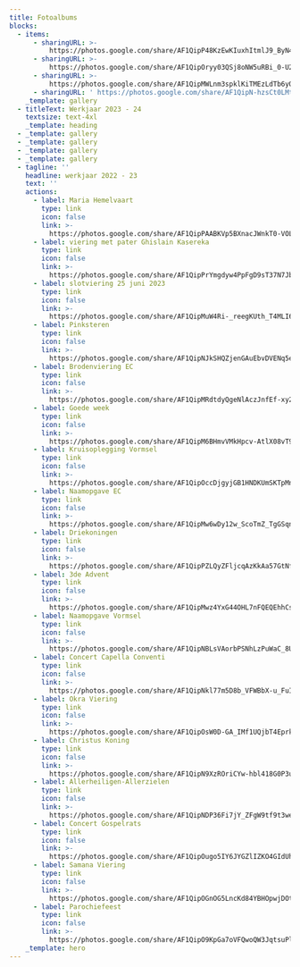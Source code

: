 ```yaml
---
title: Fotoalbums
blocks:
  - items:
      - sharingURL: >-
          https://photos.google.com/share/AF1QipP48KzEwKIuxhItmlJ9_ByN4gAZJrDWqZwgARgvu3dQg_WzN3oRzVpg7euZP2r57w?key=aGlGT0dVNmVfS2lvdUN3Wml6OUQxcUxXbWNLZzJR
      - sharingURL: >-
          https://photos.google.com/share/AF1QipOryy03QSj8oNW5uRBi_0-U2_j_iIXRySmo6xTAUsJoteiTa1KrFz56UXeVT2onLw?key=Q0NqQ0xILXVDdV9Odm9jOFdaS3dxRWRkSEc4VmFR
      - sharingURL: >-
          https://photos.google.com/share/AF1QipMWLnm3spklKiTMEzLdTb6yOEd8KXR2kPAkGr2Lr84-zfUzn6aJcjyoGgjzaaoq5A?key=OHVpVXNRdVJQSUJVdGVLMVNPUXVVN1podlFHNWFR
      - sharingURL: ' https://photos.google.com/share/AF1QipN-hzsCt0LMtTY8eRGN8IrTObN3ENT3usIt6Lkexy1Y6XK1FjgcGraS7iMvQG6HKg?key=VlZfU3RDUncyaXhyRlhDY0tPTnpWci1sZGJWcmZ3'
    _template: gallery
  - titleText: Werkjaar 2023 - 24
    textsize: text-4xl
    _template: heading
  - _template: gallery
  - _template: gallery
  - _template: gallery
  - _template: gallery
  - tagline: ''
    headline: werkjaar 2022 - 23
    text: ''
    actions:
      - label: Maria Hemelvaart
        type: link
        icon: false
        link: >-
          https://photos.google.com/share/AF1QipPAABKVp5BXnacJWnkT0-VOLu2uRPE4-A5XAYajOxLK2z8K6UppgFG00Ve9FjFJFg?key=U3U1cjQ4TDM5SXpBWjdqWkdFeVAxRlBkQnR2Ujln
      - label: viering met pater Ghislain Kasereka
        type: link
        icon: false
        link: >-
          https://photos.google.com/share/AF1QipPrYmgdyw4PpFgD9sT37N7JbAZE2GWn-zLYvrbQZo9oQ5esA64usdatEyiFIjwEPg?key=RGFCRi10ZGQwek5LRHJ2X2xSZWlZZlE5WWNkaGNR
      - label: slotviering 25 juni 2023
        type: link
        icon: false
        link: >-
          https://photos.google.com/share/AF1QipMuW4Ri-_reegKUth_T4MLI6T8enjkxW96dhh0qGkrkfI1-DtaQuZlLOhrCRHTpBg?key=cjdzbVhJSE4yc1FfdjFUZW5LdncxZ2ZnWXhacVB3
      - label: Pinksteren
        type: link
        icon: false
        link: >-
          https://photos.google.com/share/AF1QipNJkSHQZjenGAuEbvDVENq5etzjZdITtcg8y_4ZLSQnuPUUeI0GVSKpW8857RSFpQ?key=NmV0YVpFUmxfQ2Jjb0R3VDFMaklDVU41aGV1LWtB
      - label: Brodenviering EC
        type: link
        icon: false
        link: >-
          https://photos.google.com/share/AF1QipMRdtdyQgeNlAczJnfEf-xy2gw4ym-F1TwjnVceX6AYA294YSB6gUbjqr86sA8N8Q?key=RVJralYwOXJpRXpDemUxeUk5N21QQnlWZnNQUnhB
      - label: Goede week
        type: link
        icon: false
        link: >-
          https://photos.google.com/share/AF1QipM6BHmvVMkHpcv-AtlX08vT9a3_epu9qPXgERagYE3XKn3S_rgj30R5Noq9lGWatA?key=T0xkd2dxVXdYcTVLbVVrU1I1SnptVUMtYk5IZVdn
      - label: Kruisoplegging Vormsel
        type: link
        icon: false
        link: >-
          https://photos.google.com/share/AF1QipOccDjgyjGB1HNDKUmSKTpMnZy8ZrpCnJiOlrz810PRs9meh3kNGNZttuAT88N2Gg?key=MkNqeTZOaGlvdTY2YjZwamF2MmVENnhUSFVGUFBn
      - label: Naamopgave EC
        type: link
        icon: false
        link: >-
          https://photos.google.com/share/AF1QipMw6wDy12w_ScoTmZ_TgGSqnDjad_GOJdBr_ZFJxlTKfoX0KHKhL_e5sEIiPT1OVQ?key=ODE4Zlh1T1lDYm1xOWVsclJ6Rm1IY3dGVjdWcU5B
      - label: Driekoningen
        type: link
        icon: false
        link: >-
          https://photos.google.com/share/AF1QipPZLQyZFljcqAzKkAa57GtNfpBdUEeZQqLpJ0_W5RplLiJE_wr5gpMNRQZ3DPFbiA?key=OU5TS2xsZFZ0WkRGRllfM1VIUTdQWndid1AxY21B
      - label: 3de Advent
        type: link
        icon: false
        link: >-
          https://photos.google.com/share/AF1QipMwz4YxG44OHL7nFQEQEhhCszhwT-2vT2X6hnkmHdNPuQHcfVeJnq93ffBLxRB32w?key=S3lrVjgyd0tWOXdSVFV6Wi00eDNoLV9xSE1ZclZR
      - label: Naamopgave Vormsel
        type: link
        icon: false
        link: >-
          https://photos.google.com/share/AF1QipNBLsVAorbPSNhLzPuWaC_8UoagXXyee5YDNPt-r6pye1ROlBAohUBh3icr5cEdAg?key=T0tkUnlobHZQTWpRbWdzWVJqSDBXYzg2Z2xuY09B
      - label: Concert Capella Conventi
        type: link
        icon: false
        link: >-
          https://photos.google.com/share/AF1QipNkl77m5D8b_VFWBbX-u_FuIRuwLNi2Ke0MilmswyNqeugqqZ3-nsOv-AecqFeACg?key=aGhWQTRva3lsNU9uNEx3anl5Q2otVzVFRy1HdmJR
      - label: Okra Viering
        type: link
        icon: false
        link: >-
          https://photos.google.com/share/AF1QipOsW0D-GA_IMf1UQjbT4EprkUkLNFjZfSkE4HF6xf2efEBFlNMkJ52MgzK-7EBWog?key=Z1FadmxWQTIycXk3RHZVd2JJMEZoODVYSU9GVXVn
      - label: Christus Koning
        type: link
        icon: false
        link: >-
          https://photos.google.com/share/AF1QipN9XzROriCYw-hbl418G0P3uAPuMm0byXfIGpWwXiPASif8K5ce4j2bScVPorklOA?key=X0U4V1FxS0R6d1hxbzVmMVBHRXB2TVdFZlp3Yll3
      - label: Allerheiligen-Allerzielen
        type: link
        icon: false
        link: >-
          https://photos.google.com/share/AF1QipNDP36Fi7jY_ZFgW9tf9t3weKRhuSN1bIn22kfpj9HsQwQEKS7mAycWRDKdtiHBHw?key=OF9hQWhERGFyMTZXRnlib0pXNTFXeWxPMUNJbHFB
      - label: Concert Gospelrats
        type: link
        icon: false
        link: >-
          https://photos.google.com/share/AF1QipOugo5IY6JYGZlIZKO4GIdUhbWQ2xU3dlBUBszy_VyNBygd0_coMbnQQE3hX3pkvg?key=ZFB4cEVMWWxlUl96bFRXR2tyQVBFTl9PMVMwYXR3
      - label: Samana Viering
        type: link
        icon: false
        link: >-
          https://photos.google.com/share/AF1QipOGnOG5LncKd84YBHOpwjDOtGqNdqPpQEQylD5IVgrUaL-xntZGF-CVJZWmCAr07Q?key=WTgxZjZSVjd6bW9qdGdDWHBYRVBXMjBwQWQyc1Rn
      - label: Parochiefeest
        type: link
        icon: false
        link: >-
          https://photos.google.com/share/AF1QipO9KpGa7oVFQwoQW3JqtsuPl72TSLqQW8lOzV0UaX2H6IlI9ddpYxpRxLA8orIRWw?key=VzRycExrQlZycXBaNUxFc3p5WEtwVk93Z1BVckN3
    _template: hero
---
```








































